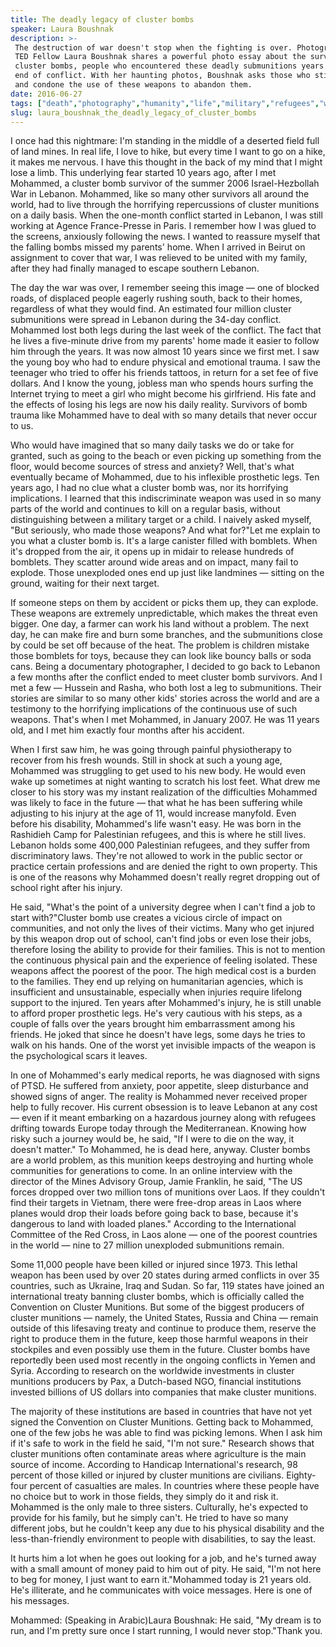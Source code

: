 ```yaml
---
title: The deadly legacy of cluster bombs
speaker: Laura Boushnak
description: >-
 The destruction of war doesn't stop when the fighting is over. Photographer and
 TED Fellow Laura Boushnak shares a powerful photo essay about the survivors of
 cluster bombs, people who encountered these deadly submunitions years after the
 end of conflict. With her haunting photos, Boushnak asks those who still produce
 and condone the use of these weapons to abandon them.
date: 2016-06-27
tags: ["death","photography","humanity","life","military","refugees","war","violence","ted-fellows"]
slug: laura_boushnak_the_deadly_legacy_of_cluster_bombs
---
```


I once had this nightmare: I'm standing in the middle of a deserted field full of land
mines. In real life, I love to hike, but every time I want to go on a hike, it makes me
nervous. I have this thought in the back of my mind that I might lose a limb. This
underlying fear started 10 years ago, after I met Mohammed, a cluster bomb survivor of the
summer 2006 Israel-Hezbollah War in Lebanon. Mohammed, like so many other survivors all
around the world, had to live through the horrifying repercussions of cluster munitions on
a daily basis. When the one-month conflict started in Lebanon, I was still working at
Agence France-Presse in Paris. I remember how I was glued to the screens, anxiously
following the news. I wanted to reassure myself that the falling bombs missed my parents'
home. When I arrived in Beirut on assignment to cover that war, I was relieved to be
united with my family, after they had finally managed to escape southern
Lebanon.

The day the war was over, I remember seeing this image — one of blocked roads, of
displaced people eagerly rushing south, back to their homes, regardless of what they would
find. An estimated four million cluster submunitions were spread in Lebanon during the
34-day conflict. Mohammed lost both legs during the last week of the conflict. The fact
that he lives a five-minute drive from my parents' home made it easier to follow him
through the years. It was now almost 10 years since we first met. I saw the young boy who
had to endure physical and emotional trauma. I saw the teenager who tried to offer his
friends tattoos, in return for a set fee of five dollars. And I know the young, jobless
man who spends hours surfing the Internet trying to meet a girl who might become his
girlfriend. His fate and the effects of losing his legs are now his daily
reality. Survivors of bomb trauma like Mohammed have to deal with so many details that
never occur to us.

Who would have imagined that so many daily tasks we do or take for granted, such as going
to the beach or even picking up something from the floor, would become sources of stress
and anxiety? Well, that's what eventually became of Mohammed, due to his inflexible
prosthetic legs. Ten years ago, I had no clue what a cluster bomb was, nor its horrifying
implications. I learned that this indiscriminate weapon was used in so many parts of the
world and continues to kill on a regular basis, without distinguishing between a military
target or a child. I naively asked myself, "But seriously, who made those weapons? And
what for?"Let me explain to you what a cluster bomb is. It's a large canister filled with
bomblets. When it's dropped from the air, it opens up in midair to release hundreds of
bomblets. They scatter around wide areas and on impact, many fail to explode. Those
unexploded ones end up just like landmines — sitting on the ground, waiting for their next
target.

If someone steps on them by accident or picks them up, they can explode. These weapons are
extremely unpredictable, which makes the threat even bigger. One day, a farmer can work
his land without a problem. The next day, he can make fire and burn some branches, and the
submunitions close by could be set off because of the heat. The problem is children
mistake those bomblets for toys, because they can look like bouncy balls or soda
cans. Being a documentary photographer, I decided to go back to Lebanon a few months after
the conflict ended to meet cluster bomb survivors. And I met a few — Hussein and Rasha,
who both lost a leg to submunitions. Their stories are similar to so many other kids'
stories across the world and are a testimony to the horrifying implications of the
continuous use of such weapons. That's when I met Mohammed, in January 2007. He was 11
years old, and I met him exactly four months after his accident.

When I first saw him, he was going through painful physiotherapy to recover from his fresh
wounds. Still in shock at such a young age, Mohammed was struggling to get used to his new
body. He would even wake up sometimes at night wanting to scratch his lost feet. What drew
me closer to his story was my instant realization of the difficulties Mohammed was likely
to face in the future — that what he has been suffering while adjusting to his injury at
the age of 11, would increase manyfold. Even before his disability, Mohammed's life wasn't
easy. He was born in the Rashidieh Camp for Palestinian refugees, and this is where he
still lives. Lebanon holds some 400,000 Palestinian refugees, and they suffer from
discriminatory laws. They're not allowed to work in the public sector or practice certain
professions and are denied the right to own property. This is one of the reasons why
Mohammed doesn't really regret dropping out of school right after his injury.

He said, "What's the point of a university degree when I can't find a job to start
with?"Cluster bomb use creates a vicious circle of impact on communities, and not only the
lives of their victims. Many who get injured by this weapon drop out of school, can't find
jobs or even lose their jobs, therefore losing the ability to provide for their families.
This is not to mention the continuous physical pain and the experience of feeling
isolated. These weapons affect the poorest of the poor. The high medical cost is a burden
to the families. They end up relying on humanitarian agencies, which is insufficient and
unsustainable, especially when injuries require lifelong support to the injured. Ten years
after Mohammed's injury, he is still unable to afford proper prosthetic legs. He's very
cautious with his steps, as a couple of falls over the years brought him embarrassment
among his friends. He joked that since he doesn't have legs, some days he tries to walk on
his hands. One of the worst yet invisible impacts of the weapon is the psychological scars
it leaves.

In one of Mohammed's early medical reports, he was diagnosed with signs of PTSD. He
suffered from anxiety, poor appetite, sleep disturbance and showed signs of anger. The
reality is Mohammed never received proper help to fully recover. His current obsession is
to leave Lebanon at any cost — even if it meant embarking on a hazardous journey along
with refugees drifting towards Europe today through the Mediterranean. Knowing how risky
such a journey would be, he said, "If I were to die on the way, it doesn't matter." To
Mohammed, he is dead here, anyway. Cluster bombs are a world problem, as this munition
keeps destroying and hurting whole communities for generations to come. In an online
interview with the director of the Mines Advisory Group, Jamie Franklin, he said, "The US
forces dropped over two million tons of munitions over Laos. If they couldn't find their
targets in Vietnam, there were free-drop areas in Laos where planes would drop their loads
before going back to base, because it's dangerous to land with loaded planes." According
to the International Committee of the Red Cross, in Laos alone — one of the poorest
countries in the world — nine to 27 million unexploded submunitions remain.

Some 11,000 people have been killed or injured since 1973. This lethal weapon has been
used by over 20 states during armed conflicts in over 35 countries, such as Ukraine, Iraq
and Sudan. So far, 119 states have joined an international treaty banning cluster bombs,
which is officially called the Convention on Cluster Munitions. But some of the biggest
producers of cluster munitions — namely, the United States, Russia and China — remain
outside of this lifesaving treaty and continue to produce them, reserve the right to
produce them in the future, keep those harmful weapons in their stockpiles and even
possibly use them in the future. Cluster bombs have reportedly been used most recently in
the ongoing conflicts in Yemen and Syria. According to research on the worldwide
investments in cluster munitions producers by Pax, a Dutch-based NGO, financial
institutions invested billions of US dollars into companies that make cluster
munitions.

The majority of these institutions are based in countries that have not yet signed the
Convention on Cluster Munitions. Getting back to Mohammed, one of the few jobs he was able
to find was picking lemons. When I ask him if it's safe to work in the field he said, "I'm
not sure." Research shows that cluster munitions often contaminate areas where agriculture
is the main source of income. According to Handicap International's research, 98 percent
of those killed or injured by cluster munitions are civilians. Eighty-four percent of
casualties are males. In countries where these people have no choice but to work in those
fields, they simply do it and risk it. Mohammed is the only male to three sisters.
Culturally, he's expected to provide for his family, but he simply can't. He tried to have
so many different jobs, but he couldn't keep any due to his physical disability and the
less-than-friendly environment to people with disabilities, to say the
least.

It hurts him a lot when he goes out looking for a job, and he's turned away with a small
amount of money paid to him out of pity. He said, "I'm not here to beg for money, I just
want to earn it."Mohammed today is 21 years old. He's illiterate, and he communicates with
voice messages. Here is one of his messages.

Mohammed: (Speaking in Arabic)Laura Boushnak: He said, "My dream is to run, and I'm pretty
sure once I start running, I would never stop."Thank you.

<!--
ad_duration=3.33
comment_count=38
event="TEDSummit"
external_start_time=0
has_talk_citation=1
intro_duration=11.82
is_subtitle_required="False"
is_talk_featured="True"
language="en"
language_swap="False"
native_language="en"
number_of_related_talks=6
number_of_speakers=1
number_of_subtitled_videos=23
number_of_tags=9
number_of_talk_download_languages=23
number_of_talk_more_resources=0
number_of_talk_recommendations=1
number_of_talks_take_actions=0
post_ad_duration=0.83
published_timestamp="2016-08-24 15:07:16"
recording_date="2016-06-27"
speaker_description="Photographer"
speaker_is_published=1
speaker_name="Laura Boushnak"
talk_more_resources=[]
talk_name="The deadly legacy of cluster bombs"
talk_recommendations_blurb="Check out more resources on cluster bombs, curated by Laura Boushnak."
talks_tags=["death","photography","humanity","life","military","refugees","war","violence","ted-fellows"]
talks_take_action=[]
url_audio="https://download.ted.com/talks/LauraBoushnak_2016T.mp3?apikey=acme-roadrunner"
url_photo_speaker="https://pe.tedcdn.com/images/ted/50cace3e4a54fd277172f5c7a10b8d385d004109_254x191.jpg"
url_photo_talk="https://s3.amazonaws.com/talkstar-photos/uploads/78642267-689d-4c44-a931-68ffd68e37fc/LauraBoushnak_2016T-embed.jpg"
url_webpage="https://www.ted.com/talks/laura_boushnak_the_deadly_legacy_of_cluster_bombs"
video_type_name="TED Stage Talk"
-->
